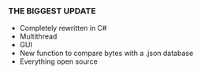 
### THE BIGGEST UPDATE
- Completely rewritten in C#
- Multithread
- GUI
- New function to compare bytes with a .json database
- Everything open source
